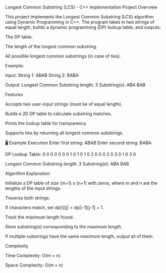 Longest Common Substring (LCS) - C++ Implementation
Project Overview

This project implements the Longest Common Substring (LCS) algorithm using Dynamic Programming in C++.
The program takes in two strings of equal length, builds a dynamic programming (DP) lookup table, and outputs:

The DP table.

The length of the longest common substring.

All possible longest common substrings (in case of ties).

Example:

Input:
String 1: ABAB
String 2: BABA

Output:
Longest Common Substring length: 3
Substring(s): ABA BAB

Features

Accepts two user-input strings (must be of equal length).

Builds a 2D DP table to calculate substring matches.

Prints the lookup table for transparency.

Supports ties by returning all longest common substrings.

🖥️ Example Execution
Enter first string: ABAB
Enter second string: BABA

DP Lookup Table:
0 0 0 0 0
0 0 1 0 1
0 1 0 2 0
0 0 2 0 3
0 1 0 3 0

Longest Common Substring length: 3
Substring(s): ABA BAB

Algorithm Explanation

Initialize a DP table of size (m+1) x (n+1) with zeros, where m and n are the lengths of the input strings.

Traverse both strings:

If characters match, set dp[i][j] = dp[i-1][j-1] + 1.

Track the maximum length found.

Store substring(s) corresponding to the maximum length.

If multiple substrings have the same maximum length, output all of them.

 Complexity

Time Complexity: O(m × n)

Space Complexity: O(m × n)
